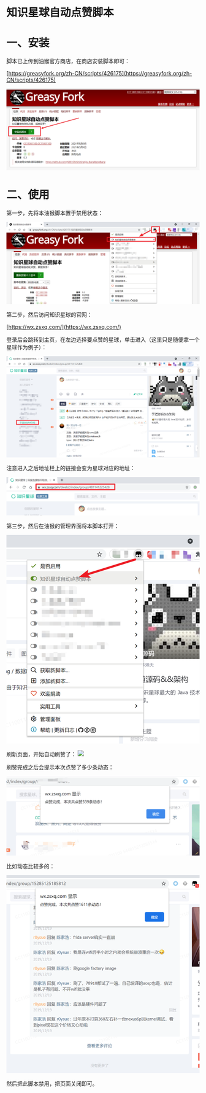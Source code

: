# 知识星球自动点赞脚本


# 一、安装
脚本已上传到油猴官方商店，在商店安装脚本即可：  

[https://greasyfork.org/zh-CN/scripts/426175](https://greasyfork.org/zh-CN/scripts/426175)  

![image-20231111015609994](README.assets/image-20231111015609994.png)


# 二、使用 

第一步，先将本油猴脚本置于禁用状态：  

![](markdown-images/README_images/9dae43e2.png)  

第二步，然后访问知识星球的官网：

[https://wx.zsxq.com/](https://wx.zsxq.com/)

登录后会跳转到主页，在左边选择要点赞的星球，单击进入（这里只是随便拿一个星球作为例子）：

![](markdown-images/README_images/bfb5d0d0.png)

注意进入之后地址栏上的链接会变为星球对应的地址：

![](markdown-images/README_images/d4617e26.png)  

第三步，然后在油猴的管理界面将本脚本打开：  

![](markdown-images/README_images/25b49d85.png)

刷新页面，开始自动刷赞了：
![](markdown-images/README_images/GIF.gif)

刷赞完成之后会提示本次点赞了多少条动态： 

![](markdown-images/README_images/51109503.png)

比如动态比较多的：  

![](markdown-images/README_images/bf7db7fc.png)

然后把此脚本禁用，把页面关闭即可。

